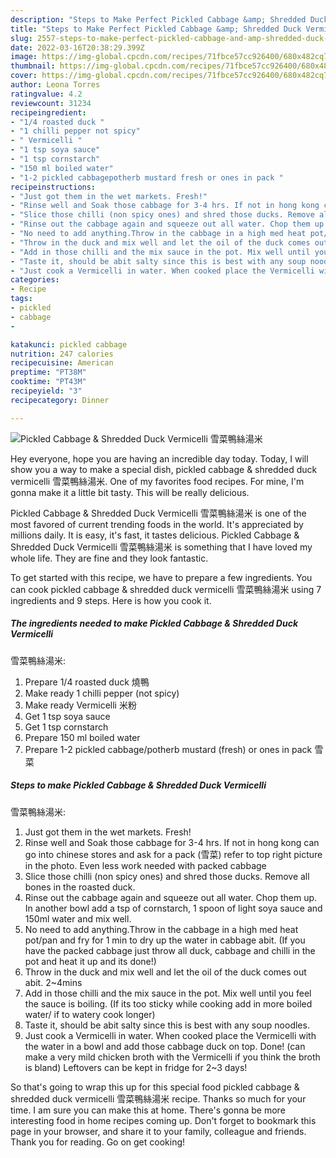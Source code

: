 ```yaml
---
description: "Steps to Make Perfect Pickled Cabbage &amp; Shredded Duck Vermicelli 雪菜鴨絲湯米"
title: "Steps to Make Perfect Pickled Cabbage &amp; Shredded Duck Vermicelli 雪菜鴨絲湯米"
slug: 2557-steps-to-make-perfect-pickled-cabbage-and-amp-shredded-duck-vermicelli
date: 2022-03-16T20:38:29.399Z
image: https://img-global.cpcdn.com/recipes/71fbce57cc926400/680x482cq70/pickled-cabbage-shredded-duck-vermicelli-雪菜鴨絲湯米-recipe-main-photo.jpg
thumbnail: https://img-global.cpcdn.com/recipes/71fbce57cc926400/680x482cq70/pickled-cabbage-shredded-duck-vermicelli-雪菜鴨絲湯米-recipe-main-photo.jpg
cover: https://img-global.cpcdn.com/recipes/71fbce57cc926400/680x482cq70/pickled-cabbage-shredded-duck-vermicelli-雪菜鴨絲湯米-recipe-main-photo.jpg
author: Leona Torres
ratingvalue: 4.2
reviewcount: 31234
recipeingredient:
- "1/4 roasted duck "
- "1 chilli pepper not spicy"
- " Vermicelli "
- "1 tsp soya sauce"
- "1 tsp cornstarch"
- "150 ml boiled water"
- "1-2 pickled cabbagepotherb mustard fresh or ones in pack "
recipeinstructions:
- "Just got them in the wet markets. Fresh!"
- "Rinse well and Soak those cabbage for 3-4 hrs. If not in hong kong can go into chinese stores and ask for a pack (雪菜) refer to top right picture in the photo. Even less work needed with packed cabbage"
- "Slice those chilli (non spicy ones) and shred those ducks. Remove all bones in the roasted duck."
- "Rinse out the cabbage again and squeeze out all water. Chop them up. In another bowl add a tsp of cornstarch, 1 spoon of light soya sauce and 150ml water and mix well."
- "No need to add anything.Throw in the cabbage in a high med heat pot/pan and fry for 1 min to dry up the water in cabbage abit. (If you have the packed cabbage just throw all duck, cabbage and chilli in the pot and heat it up and its done!)"
- "Throw in the duck and mix well and let the oil of the duck comes out abit. 2~4mins"
- "Add in those chilli and the mix sauce in the pot. Mix well until you feel the sauce is boiling. (If its too sticky while cooking add in more boiled water/ if to watery cook longer)"
- "Taste it, should be abit salty since this is best with any soup noodles."
- "Just cook a Vermicelli in water. When cooked place the Vermicelli with the water in a bowl and add those cabbage duck on top. Done! (can make a very mild chicken broth with the Vermicelli if you think the broth is bland) Leftovers can be kept in fridge for 2~3 days!"
categories:
- Recipe
tags:
- pickled
- cabbage
- 

katakunci: pickled cabbage  
nutrition: 247 calories
recipecuisine: American
preptime: "PT38M"
cooktime: "PT43M"
recipeyield: "3"
recipecategory: Dinner

---
```



![Pickled Cabbage & Shredded Duck Vermicelli
雪菜鴨絲湯米](https://img-global.cpcdn.com/recipes/71fbce57cc926400/680x482cq70/pickled-cabbage-shredded-duck-vermicelli-雪菜鴨絲湯米-recipe-main-photo.jpg)

Hey everyone, hope you are having an incredible day today. Today, I will show you a way to make a special dish, pickled cabbage & shredded duck vermicelli
雪菜鴨絲湯米. One of my favorites food recipes. For mine, I'm gonna make it a little bit tasty. This will be really delicious.

Pickled Cabbage & Shredded Duck Vermicelli
雪菜鴨絲湯米 is one of the most favored of current trending foods in the world. It's appreciated by millions daily. It is easy, it's fast, it tastes delicious. Pickled Cabbage & Shredded Duck Vermicelli
雪菜鴨絲湯米 is something that I have loved my whole life. They are fine and they look fantastic.




To get started with this recipe, we have to prepare a few ingredients. You can cook pickled cabbage & shredded duck vermicelli
雪菜鴨絲湯米 using 7 ingredients and 9 steps. Here is how you cook it.

<!--inarticleads1-->

##### The ingredients needed to make Pickled Cabbage & Shredded Duck Vermicelli
雪菜鴨絲湯米:

1. Prepare 1/4 roasted duck 燒鴨
1. Make ready 1 chilli pepper (not spicy)
1. Make ready  Vermicelli 米粉
1. Get 1 tsp soya sauce
1. Get 1 tsp cornstarch
1. Prepare 150 ml boiled water
1. Prepare 1-2 pickled cabbage/potherb mustard (fresh) or ones in pack 雪菜




<!--inarticleads2-->

##### Steps to make Pickled Cabbage & Shredded Duck Vermicelli
雪菜鴨絲湯米:

1. Just got them in the wet markets. Fresh!
1. Rinse well and Soak those cabbage for 3-4 hrs. If not in hong kong can go into chinese stores and ask for a pack (雪菜) refer to top right picture in the photo. Even less work needed with packed cabbage
1. Slice those chilli (non spicy ones) and shred those ducks. Remove all bones in the roasted duck.
1. Rinse out the cabbage again and squeeze out all water. Chop them up. In another bowl add a tsp of cornstarch, 1 spoon of light soya sauce and 150ml water and mix well.
1. No need to add anything.Throw in the cabbage in a high med heat pot/pan and fry for 1 min to dry up the water in cabbage abit. (If you have the packed cabbage just throw all duck, cabbage and chilli in the pot and heat it up and its done!)
1. Throw in the duck and mix well and let the oil of the duck comes out abit. 2~4mins
1. Add in those chilli and the mix sauce in the pot. Mix well until you feel the sauce is boiling. (If its too sticky while cooking add in more boiled water/ if to watery cook longer)
1. Taste it, should be abit salty since this is best with any soup noodles.
1. Just cook a Vermicelli in water. When cooked place the Vermicelli with the water in a bowl and add those cabbage duck on top. Done! (can make a very mild chicken broth with the Vermicelli if you think the broth is bland) Leftovers can be kept in fridge for 2~3 days!




So that's going to wrap this up for this special food pickled cabbage & shredded duck vermicelli
雪菜鴨絲湯米 recipe. Thanks so much for your time. I am sure you can make this at home. There's gonna be more interesting food in home recipes coming up. Don't forget to bookmark this page in your browser, and share it to your family, colleague and friends. Thank you for reading. Go on get cooking!
